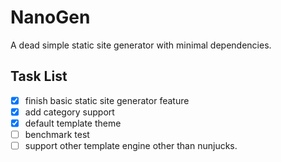 # NanoGen

A dead simple static site generator with minimal dependencies.

## Task List

- [x] finish basic static site generator feature
- [x] add category support
- [x] default template theme
- [ ] benchmark test
- [ ] support other template engine other than nunjucks.

